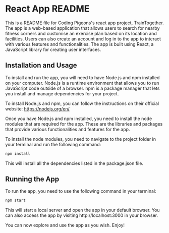 # React App README

This is a README file for Coding Pigeons's react app project, TrainTogether. The app is a web-based application that allows users to search for nearby fitness corners and customise an exercise plan based on its location and facilities. Users can also create an account and log in to the app to interact with various features and functionalities. The app is built using React, a JavaScript library for creating user interfaces.

## Installation and Usage

To install and run the app, you will need to have Node.js and npm installed on your computer. Node.js is a runtime environment that allows you to run JavaScript code outside of a browser. npm is a package manager that lets you install and manage dependencies for your project.

To install Node.js and npm, you can follow the instructions on their official website: https://nodejs.org/en/

Once you have Node.js and npm installed, you need to install the node modules that are required for the app. These are the libraries and packages that provide various functionalities and features for the app.

To install the node modules, you need to navigate to the project folder in your terminal and run the following command:

```bash
npm install
```

This will install all the dependencies listed in the package.json file.

## Running the App
To run the app, you need to use the following command in your terminal:

```bash
npm start
```

This will start a local server and open the app in your default browser. You can also access the app by visiting http://localhost:3000 in your browser.

You can now explore and use the app as you wish. Enjoy!